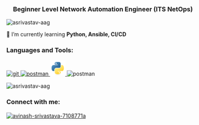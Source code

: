 <h3 align="center">Beginner Level Network Automation Engineer (ITS NetOps)</h3>

<p align="left"> <img src="https://komarev.com/ghpvc/?username=asrivastav-aag&label=Profile%20views&color=0e75b6&style=flat" alt="asrivastav-aag" /> </p>

🌱 I’m currently learning **Python, Ansible, CI/CD**


<h3 align="left">Languages and Tools:</h3>
<p align="left"> <a href="https://git-scm.com/" target="_blank" rel="noreferrer"> <img src="https://www.vectorlogo.zone/logos/git-scm/git-scm-icon.svg" alt="git" width="40" height="40"/> </a> <a href="https://postman.com" target="_blank" rel="noreferrer"> <img src="https://www.vectorlogo.zone/logos/getpostman/getpostman-icon.svg" alt="postman" width="40" height="40"/> </a> <a href="https://www.python.org" target="_blank" rel="noreferrer"> <img src="https://raw.githubusercontent.com/devicons/devicon/master/icons/python/python-original.svg" alt="python" width="40" height="40"/> </a> <img src="https://www.logolynx.com/images/logolynx/s_57/577831ef33825e87b6b85b73d7117402.png" alt="postman" width="40" height="40"/> </p>

<p><img align="center" src="https://github-readme-stats.vercel.app/api?username=asrivastav-aag&show_icons=true&locale=en" alt="asrivastav-aag" /></p>

<h3 align="left">Connect with me:</h3>
<p align="left">
<a href="https://linkedin.com/in/avinash-srivastava-7108771a" target="blank"><img align="center" src="https://raw.githubusercontent.com/rahuldkjain/github-profile-readme-generator/master/src/images/icons/Social/linked-in-alt.svg" alt="avinash-srivastava-7108771a" height="30" width="40" /></a>
</p>

